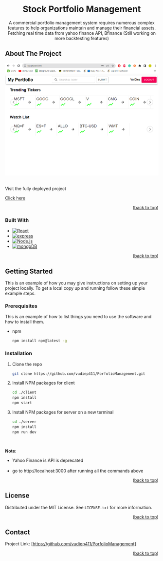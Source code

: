 <a name="readme-top"></a>

<!-- PROJECT LOGO -->
<br />
<div>
<h1 align="center">Stock Portfolio Management</h1>

  <p align="center" height="600">
A commercial portfolio management system requires numerous complex features to help organizations maintain and manage their financial assets. Fetching real time data from yahoo finance API, Bfinance (Still working on more backtesting features)
    <br />
 



<!-- ABOUT THE PROJECT -->
## About The Project

<img src="portfolio.png" alt="img">
<br/>
<br/>
<p>Visit the fully deployed project</p>
<a href='https://main.d25n7xn7e49jra.amplifyapp.com/'>Click here</a>

<p align="right">(<a href="#readme-top">back to top</a>)</p>



### Built With

* [![React][React.js]][React-url]
* [![express][express]][express-url]
* [![Node.js][Node.js]][Node.js-url]
* [![mongoDB][mongoDB]][mongodb-url]


<p align="right">(<a href="#readme-top">back to top</a>)</p>



<!-- GETTING STARTED -->
## Getting Started

This is an example of how you may give instructions on setting up your project locally.
To get a local copy up and running follow these simple example steps.

### Prerequisites

This is an example of how to list things you need to use the software and how to install them.
* npm
  ```sh
  npm install npm@latest -g
  ```

### Installation

1. Clone the repo
   ```sh
   git clone https://github.com/vudiep411/PorfolioManagement.git
   ```
2. Install NPM packages for client
   ```sh
   cd ./client
   npm install
   npm start
   ```
3. Install NPM packages for server on a new terminal
   ```sh
   cd ./server
   npm install
   npm run dev
   ```


 
  <br/>
<p><b>Note:</b></p>
<ul>
<li>Yahoo Finance is API is deprecated</li> <br/>
<li>go to http://localhost:3000 after running all the commands above</li>
</ul>
<p align="right">(<a href="#readme-top">back to top</a>)</p>


<!-- LICENSE -->
## License

Distributed under the MIT License. See `LICENSE.txt` for more information.
<p align="right">(<a href="#readme-top">back to top</a>)</p>



<!-- CONTACT -->
## Contact


Project Link: [https://github.com/vudiep411/PorfolioManagement]

<p align="right">(<a href="#readme-top">back to top</a>)</p>





<!-- MARKDOWN LINKS & IMAGES -->
<!-- https://www.markdownguide.org/basic-syntax/#reference-style-links -->
[contributors-shield]: https://img.shields.io/github/contributors/github_username/repo_name.svg?style=for-the-badge
[contributors-url]: https://github.com/github_username/repo_name/graphs/contributors
[Sanity]: https://img.shields.io/badge/Sanity-red?style=for-the-badge&logo=stripe&logoColor=white
[Node.js]:  https://img.shields.io/badge/Node.js-20232A?style=for-the-badge&logo=nodedotjs&logoColor=success
[Express.js]: https://img.shields.io/badge/Express-20232A?style=for-the-badge&logo=nodedotjs&logoColor=success
[Sanity-url]: https://www.sanity.io/
[Node.js-url]: https://nodejs.org/en/
[issues-shield]: https://img.shields.io/github/issues/github_username/repo_name.svg?style=for-the-badge
[issues-url]: https://github.com/github_username/repo_name/issues
[license-shield]: https://img.shields.io/github/license/github_username/repo_name.svg?style=for-the-badge
[license-url]: https://github.com/github_username/repo_name/blob/master/LICENSE.txt
[linkedin-shield]: https://img.shields.io/badge/-LinkedIn-black.svg?style=for-the-badge&logo=linkedin&colorB=555
[linkedin-url]: https://linkedin.com/in/linkedin_username
[mongoDB]: https://img.shields.io/badge/MongoDB-black?style=for-the-badge&logo=mongodb&logoColor=success
[product-screenshot]: images/screenshot.png
[Next.js]: https://img.shields.io/badge/next.js-000000?style=for-the-badge&logo=nextdotjs&logoColor=white
[Next-url]: https://nextjs.org/
[React.js]: https://img.shields.io/badge/React-20232A?style=for-the-badge&logo=react&logoColor=61DAFB
[React-url]: https://reactjs.org/
[Vue.js]: https://img.shields.io/badge/Vue.js-35495E?style=for-the-badge&logo=vuedotjs&logoColor=4FC08D
[Vue-url]: https://vuejs.org/
[Angular.io]: https://img.shields.io/badge/Angular-DD0031?style=for-the-badge&logo=angular&logoColor=white
[Angular-url]: https://angular.io/
[Svelte.dev]: https://img.shields.io/badge/Svelte-4A4A55?style=for-the-badge&logo=svelte&logoColor=FF3E00
[Svelte-url]: https://svelte.dev/
[Laravel.com]: https://img.shields.io/badge/Laravel-FF2D20?style=for-the-badge&logo=laravel&logoColor=white
[Laravel-url]: https://laravel.com
[Bootstrap.com]: https://img.shields.io/badge/Bootstrap-563D7C?style=for-the-badge&logo=bootstrap&logoColor=white
[Bootstrap-url]: https://getbootstrap.com
[JQuery.com]: https://img.shields.io/badge/jQuery-0769AD?style=for-the-badge&logo=jquery&logoColor=white
[JQuery-url]: https://jquery.com 
[mongodb-url]: https://www.mongodb.com/atlas/database
[express]: https://img.shields.io/badge/Express-white?style=for-the-badge&logo=nodedotjs&logoColor=green
[express-url]: https://expressjs.com/
